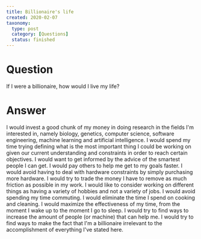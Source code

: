 ```yaml
---
title: Billionaire's life
created: 2020-02-07
taxonomy:
  type: post
  category: [Questions]
  status: finished
---
```


# Question
If I were a billionaire, how would I live my life?

# Answer
I would invest a good chunk of my money in doing research in the fields I'm interested in, namely biology, genetics, computer science, software engineering, machine learning and artificial intelligence.
I would spend my time trying defining what is the most important thing I could be working on given our current understanding and constraints in order to reach certain objectives.
I would want to get informed by the advice of the smartest people I can get.
I would pay others to help me get to my goals faster.
I would avoid having to deal with hardware constraints by simply purchasing more hardware.
I would try to trade the money I have to remove as much friction as possible in my work.
I would like to consider working on different things as having a variety of hobbies and not a variety of jobs.
I would avoid spending my time commuting.
I would eliminate the time I spend on cooking and cleaning.
I would maximize the effectiveness of my time, from the moment I wake up to the moment I go to sleep.
I would try to find ways to increase the amount of people (or machine) that can help me.
I would try to find ways to make the fact that I'm a billionaire irrelevant to the accomplishment of everything I've stated here.
